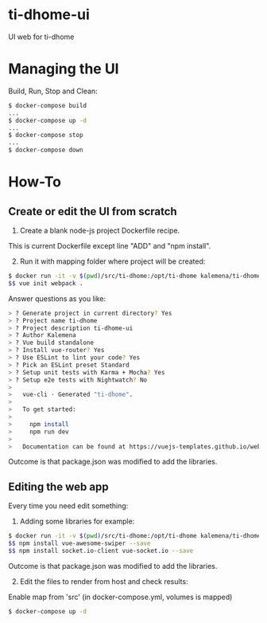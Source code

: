 
# ti-dhome-ui

UI web for ti-dhome

# Managing the UI

Build, Run, Stop and Clean:

```bash
$ docker-compose build
...
$ docker-compose up -d
...
$ docker-compose stop
...
$ docker-compose down
```

# How-To

## Create or edit the UI from scratch

1) Create a blank node-js project Dockerfile recipe.

This is current Dockerfile except line "ADD" and "npm install".

2) Run it with mapping folder where project will be created:

```bash
$ docker run -it -v $(pwd)/src/ti-dhome:/opt/ti-dhome kalemena/ti-dhome-ui bash
$$ vue init webpack .
```

Answer questions as you like:

```bash
> ? Generate project in current directory? Yes
> ? Project name ti-dhome
> ? Project description ti-dhome-ui
> ? Author Kalemena
> ? Vue build standalone
> ? Install vue-router? Yes
> ? Use ESLint to lint your code? Yes
> ? Pick an ESLint preset Standard
> ? Setup unit tests with Karma + Mocha? Yes
> ? Setup e2e tests with Nightwatch? No
>
>   vue-cli · Generated "ti-dhome".
>
>   To get started:
>   
>     npm install
>     npm run dev
>   
>   Documentation can be found at https://vuejs-templates.github.io/webpack
```

Outcome is that package.json was modified to add the libraries.

## Editing the web app

Every time you need edit something:

1) Adding some libraries for example:

```bash
$ docker run -it -v $(pwd)/src/ti-dhome:/opt/ti-dhome kalemena/ti-dhome-ui bash
$$ npm install vue-awesome-swiper --save
$$ npm install socket.io-client vue-socket.io --save
```

Outcome is that package.json was modified to add the libraries.

2) Edit the files to render from host and check results:

Enable map from 'src' (in docker-compose.yml, volumes is mapped)

```bash
$ docker-compose up -d
```
